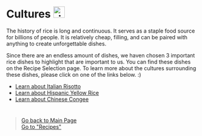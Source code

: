 # Cultures <img src="https://cdn-icons-png.flaticon.com/512/999/999740.png" alt="rice bowl logo" width="30" height="30">
The history of rice is long and continuous. It serves as a staple food source for billions of people.
It is relatively cheap, filling, and can be paired with anything to create unforgettable dishes. 

Since there are an endless amount of dishes, we haven chosen 3 important rice dishes to highlight that are important to us. You can find these dishes on the Recipe Selection page. 
To learn more about the cultures surrounding these dishes, please click on one of the links below. :)



* [Learn about Italian Risotto](Italian.md)
* [Learn about Hispanic Yellow Rice](Hispanic.md)
* [Learn about Chinese Congee](Chinese.md)

#
> [Go back to Main Page](../rice.md)  
> [Go to "Recipes"](../Recipes/Recipe_Selection.md)
